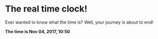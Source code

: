 # The real time clock!

Ever wanted to know what the time is? Well, your journey is about to end!

**The time is Nov 04, 2017, 10:50**